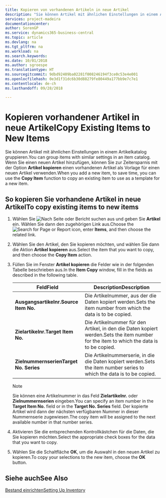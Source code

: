 ```yaml
---
title: Kopieren von vorhandenen Artikeln in neue Artikel
description: "Sie können Artikel mit ähnlichen Einstellungen in einem Artikelkatalog gruppieren. Wenn Sie einen neuen Artikel hinzufügen, können Sie zur Zeitersparnis mit der Option **Artikel kopieren** einen vorhandenen Artikel als Vorlage für einen neuen Artikel verwenden."
services: project-madeira
documentationcenter: 
author: SorenGP
ms.service: dynamics365-business-central
ms.topic: article
ms.devlang: na
ms.tgt_pltfrm: na
ms.workload: na
ms.search.keywords: 
ms.date: 10/01/2018
ms.author: sgroespe
ms.translationtype: HT
ms.sourcegitcommit: 9dbd92409ba02281f008246194f3ce0c53e4e001
ms.openlocfilehash: 0e3d1f31dc6b30d88279fe80449a177bb9e7c7e1
ms.contentlocale: de-ch
ms.lasthandoff: 09/28/2018

---
```

# <a name="copy-existing-items-to-new-items"></a><span data-ttu-id="2ef99-104">Kopieren vorhandener Artikel in neue Artikel</span><span class="sxs-lookup"><span data-stu-id="2ef99-104">Copy Existing Items to New Items</span></span>
<span data-ttu-id="2ef99-105">Sie können Artikel mit ähnlichen Einstellungen in einem Artikelkatalog gruppieren.</span><span class="sxs-lookup"><span data-stu-id="2ef99-105">You can group items with similar settings in an item catalog.</span></span> <span data-ttu-id="2ef99-106">Wenn Sie einen neuen Artikel hinzufügen, können Sie zur Zeitersparnis mit der Option **Artikel kopieren** einen vorhandenen Artikel als Vorlage für einen neuen Artikel verwenden.</span><span class="sxs-lookup"><span data-stu-id="2ef99-106">When you add a new item, to save time, you can use the **Copy Item** function to copy an existing item to use as a template for a new item.</span></span>  

## <a name="to-copy-existing-items-to-new-items"></a><span data-ttu-id="2ef99-107">So kopieren Sie vorhandene Artikel in neue Artikel</span><span class="sxs-lookup"><span data-stu-id="2ef99-107">To copy existing items to new items</span></span>  

1.  <span data-ttu-id="2ef99-108">Wählen Sie ![Nach Seite oder Bericht suchen](../../media/ui-search/search_small.png "Symbol nach Seite oder Bericht suchen") aus und geben Sie **Artikel** ein. Wählen Sie dann den zugehörigen Link aus.</span><span class="sxs-lookup"><span data-stu-id="2ef99-108">Choose the ![Search for Page or Report](../../media/ui-search/search_small.png "Search for Page or Report icon") icon, enter **Items**, and then choose the related link.</span></span>  
2.  <span data-ttu-id="2ef99-109">Wählen Sie den Artikel, den Sie kopieren möchten, und wählen Sie dann die Aktion **Artikel kopieren** aus.</span><span class="sxs-lookup"><span data-stu-id="2ef99-109">Select the item that you want to copy, and then choose the **Copy Item** action.</span></span>  
3.  <span data-ttu-id="2ef99-110">Füllen Sie im Fenster **Artikel kopieren** die Felder wie in der folgenden Tabelle beschrieben aus.</span><span class="sxs-lookup"><span data-stu-id="2ef99-110">In the **Item Copy** window, fill in the fields as described in the following table.</span></span>  

    |<span data-ttu-id="2ef99-111">Feld</span><span class="sxs-lookup"><span data-stu-id="2ef99-111">Field</span></span>|<span data-ttu-id="2ef99-112">Description</span><span class="sxs-lookup"><span data-stu-id="2ef99-112">Description</span></span>|  
    |---------------------------------|---------------------------------------|  
    |<span data-ttu-id="2ef99-113">**Ausgangsartikelnr.**</span><span class="sxs-lookup"><span data-stu-id="2ef99-113">**Source Item No.**</span></span>|<span data-ttu-id="2ef99-114">Die Artikelnummer, aus der die Daten kopiert werden.</span><span class="sxs-lookup"><span data-stu-id="2ef99-114">Sets the item number from which the data is to be copied.</span></span>|  
    |<span data-ttu-id="2ef99-115">**Zielartikelnr.**</span><span class="sxs-lookup"><span data-stu-id="2ef99-115">**Target Item No.**</span></span>|<span data-ttu-id="2ef99-116">Die Artikelnummer für den Artikel, in den die Daten kopiert werden.</span><span class="sxs-lookup"><span data-stu-id="2ef99-116">Sets the item number for the item to which the data is to be copied.</span></span>|  
    |<span data-ttu-id="2ef99-117">**Zielnummernserien**</span><span class="sxs-lookup"><span data-stu-id="2ef99-117">**Target No. Series**</span></span>|<span data-ttu-id="2ef99-118">Die Artikelnummerserie, in die die Daten kopiert werden.</span><span class="sxs-lookup"><span data-stu-id="2ef99-118">Sets the item number series to which the data is to be copied.</span></span>|  

    > [!NOTE]  
    >  <span data-ttu-id="2ef99-119">Sie können eine Artikelnummer in das Feld **Zielartikelnr.** oder **Zielnummernserien** eingeben.</span><span class="sxs-lookup"><span data-stu-id="2ef99-119">You can specify an item number in the **Target Item No.** field or in the **Target No. Series** field.</span></span> <span data-ttu-id="2ef99-120">Der kopierte Artikel wird dann der nächsten verfügbaren Nummer in dieser Nummernserie zugewiesen.</span><span class="sxs-lookup"><span data-stu-id="2ef99-120">The copy item will be assigned to the next available number in that number series.</span></span>  

4.  <span data-ttu-id="2ef99-121">Aktivieren Sie die entsprechenden Kontrollkästchen für die Daten, die Sie kopieren möchten.</span><span class="sxs-lookup"><span data-stu-id="2ef99-121">Select the appropriate check boxes for the data that you want to copy.</span></span>  
5.  <span data-ttu-id="2ef99-122">Wählen Sie die Schaltfläche **OK**, um die Auswahl in den neuen Artikel zu kopieren.</span><span class="sxs-lookup"><span data-stu-id="2ef99-122">To copy your selections to the new item, choose the **OK** button.</span></span>  

## <a name="see-also"></a><span data-ttu-id="2ef99-123">Siehe auch</span><span class="sxs-lookup"><span data-stu-id="2ef99-123">See Also</span></span>  
[<span data-ttu-id="2ef99-124">Bestand einrichten</span><span class="sxs-lookup"><span data-stu-id="2ef99-124">Setting Up Inventory</span></span>](../../inventory-setup-inventory.md)

